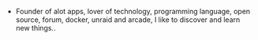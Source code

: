 - Founder of alot apps, lover of technology, programming language, open source, forum, docker, unraid and arcade, I like to discover and learn new things..
  <br>



















































































































































































































































































































































































































































































































































































































































































































































































































































































































































































































































































































































































































































































































